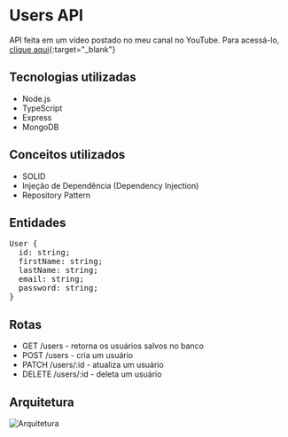 # Users API

API feita em um vídeo postado no meu canal no YouTube. Para acessá-lo, [clique aqui](https://youtu.be/gU3kp7Aw0JI){:target="_blank"}

## Tecnologias utilizadas

- Node.js
- TypeScript
- Express
- MongoDB

## Conceitos utilizados

- SOLID
- Injeção de Dependência (Dependency Injection)
- Repository Pattern

## Entidades

<pre>
User {
  id: string;
  firstName: string;
  lastName: string;
  email: string;
  password: string;
}</pre>

## Rotas

- GET /users - retorna os usuários salvos no banco
- POST /users - cria um usuário
- PATCH /users/:id - atualiza um usuário
- DELETE /users/:id - deleta um usuário

## Arquitetura

![Arquitetura](https://imgur.com/k5mXFoZ.png)
